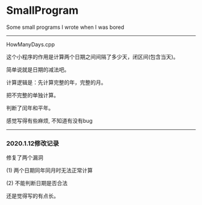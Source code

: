 # SmallProgram
Some small programs I wrote when I was bored

---
HowManyDays.cpp

这个小程序的作用是计算两个日期之间间隔了多少天，闭区间(包含当天)。

简单说就是日期的减法吧。

计算逻辑是：先计算完整的年，完整的月。

把不完整的单独计算。

判断了闰年和平年。

感觉写得有些麻烦, 不知道有没有bug

---
### 2020.1.12修改记录
修复了两个漏洞

(1) 两个日期同年同月时无法正常计算

(2) 不能判断日期是否合法

还是觉得写的有点长。
